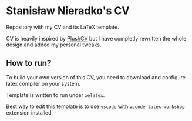# Stanisław Nieradko's CV

Repository with my CV and its LaTeX template.

CV is heavily inspired by [PlushCV](https://www.overleaf.com/latex/templates/plushcv/jybpnsftmdkf/) but I have completly rewritten the whole design and added my personal tweaks.

## How to run?

To build your own version of this CV, you need to download and configure latex compiler on your system.

Template is written to run under `xelatex`.

Best way to edit this template is to use `vscode` with `vscode-latex-workshop` extension installed.
